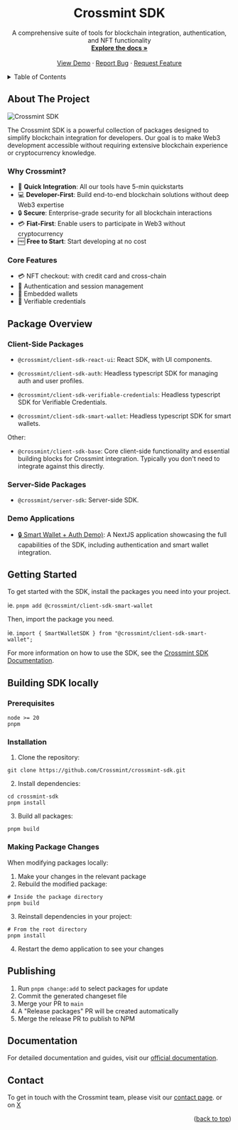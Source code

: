 <div align="center">
  <h1 align="center">Crossmint SDK</h1>

  <p align="center">
    A comprehensive suite of tools for blockchain integration, authentication, and NFT functionality
    <br />
    <a href="https://docs.crossmint.com/sdk-reference/introduction"><strong>Explore the docs »</strong></a>
    <br />
    <br />
    <a href="https://playground.crossmint.com/">View Demo</a>
    ·
    <a href="https://github.com/Crossmint/crossmint-sdk/issues">Report Bug</a>
    ·
    <a href="https://github.com/Crossmint/crossmint-sdk/issues">Request Feature</a>
  </p>
</div>

<details>
  <summary>Table of Contents</summary>
  <ol>
    <li><a href="#about-the-project">About The Project</a>
      <ul>
        <li><a href="#why-crossmint">Why Crossmint?</a></li>
        <li><a href="#core-features">Core Features</a></li>
      </ul>
    </li>
    <li><a href="#package-overview">Package Overview</a>
      <ul>
        <li><a href="#client-side-packages">Client-Side Packages</a></li>
        <li><a href="#server-side-packages">Server-Side Packages</a></li>
        <li><a href="#demo-applications">Demo Applications</a></li>
      </ul>
    </li>
    <li><a href="#getting-started">Getting Started</a></li>
    <li>
      <a href="#building-sdk-locally">Building SDK Locally</a>
      <ul>
        <li><a href="#prerequisites">Prerequisites</a></li>
        <li><a href="#installation">Installation</a></li>
        <li><a href="#making-package-changes">Making Package Changes</a></li>
      </ul>
    </li>
    <li><a href="#publishing">Publishing</a></li>
    <li><a href="#documentation">Documentation</a></li>
    <li><a href="#contact">Contact</a></li>
  </ol>
</details>

## About The Project

![Crossmint SDK](https://github.com/user-attachments/assets/28d4ac5c-9373-45a3-969d-4dbf1d8200a8)

The Crossmint SDK is a powerful collection of packages designed to simplify blockchain integration for developers. Our goal is to make Web3 development accessible without requiring extensive blockchain experience or cryptocurrency knowledge.

### Why Crossmint?

- 🚀 **Quick Integration**: All our tools have 5-min quickstarts
- 💻 **Developer-First**: Build end-to-end blockchain solutions without deep Web3 expertise
- 🔒 **Secure**: Enterprise-grade security for all blockchain interactions
- 💳 **Fiat-First**: Enable users to participate in Web3 without cryptocurrency
- 🆓 **Free to Start**: Start developing at no cost

### Core Features

- 💳 NFT checkout: with credit card and cross-chain
- 🔐 Authentication and session management
- 👛 Embedded wallets
- 📜 Verifiable credentials

## Package Overview

### Client-Side Packages

- `@crossmint/client-sdk-react-ui`: React SDK, with UI components.
	
- `@crossmint/client-sdk-auth`: Headless typescript SDK for managing auth and user profiles.
	
- `@crossmint/client-sdk-verifiable-credentials`: Headless typescript SDK for Verifiable Credentials.
	
- `@crossmint/client-sdk-smart-wallet`: Headless typescript SDK for smart wallets.
	
Other:
	
- `@crossmint/client-sdk-base`: Core client-side functionality and essential building blocks for Crossmint integration. Typically you don't need to integrate against this directly.

### Server-Side Packages

- `@crossmint/server-sdk`: Server-side SDK.

### Demo Applications

- [🔒 Smart Wallet + Auth Demo)](./apps/wallets/smart-wallet/next/README.md): A NextJS application showcasing the full capabilities of the SDK, including authentication and smart wallet integration.


## Getting Started

To get started with the SDK, install the packages you need into your project.

ie. 
`pnpm add @crossmint/client-sdk-smart-wallet`

Then, import the package you need.

ie.
`import { SmartWalletSDK } from "@crossmint/client-sdk-smart-wallet";`

For more information on how to use the SDK, see the [Crossmint SDK Documentation](https://docs.crossmint.com/sdk-reference/introduction).

## Building SDK locally

### Prerequisites

```shell
node >= 20
pnpm
```

### Installation

1. Clone the repository:
```shell
git clone https://github.com/Crossmint/crossmint-sdk.git
```

2. Install dependencies:
```shell
cd crossmint-sdk
pnpm install
```

3. Build all packages:
```shell
pnpm build
```

### Making Package Changes

When modifying packages locally:

1. Make your changes in the relevant package
2. Rebuild the modified package:
```shell
# Inside the package directory
pnpm build
```

3. Reinstall dependencies in your project:
```shell
# From the root directory
pnpm install
```

4. Restart the demo application to see your changes

## Publishing

1. Run `pnpm change:add` to select packages for update
2. Commit the generated changeset file
3. Merge your PR to `main`
4. A "Release packages" PR will be created automatically
5. Merge the release PR to publish to NPM

## Documentation

For detailed documentation and guides, visit our [official documentation](https://docs.crossmint.com/).

## Contact

To get in touch with the Crossmint team, please visit our [contact page](https://www.crossmint.com/contact).
or on [X](https://x.com/crossmint)

<p align="right">(<a href="#readme-top">back to top</a>)</p>
